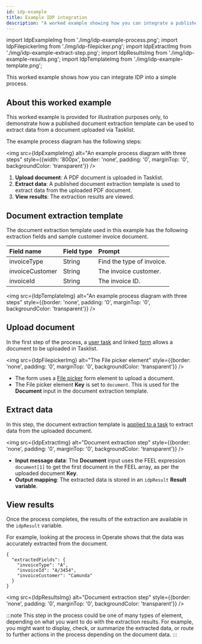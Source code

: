 ```yaml
---
id: idp-example
title: Example IDP integration
description: "A worked example showing how you can integrate a published IDP document extraction template into a simple process in Web Modeler."
---
```


import IdpExampleImg from './img/idp-example-process.png';
import IdpFilepickerImg from './img/idp-filepicker.png';
import IdpExtractImg from './img/idp-example-extract-step.png';
import IdpResultsImg from './img/idp-example-results.png';
import IdpTemplateImg from './img/idp-example-template.png';

This worked example shows how you can integrate IDP into a simple process.

## About this worked example

This worked example is provided for illustration purposes only, to demonstrate how a published document extraction template can be used to extract data from a document uploaded via Tasklist.

The example process diagram has the following steps:

<img src={IdpExampleImg} alt="An example process diagram with three steps" style={{width: '800px', border: 'none', padding: '0', marginTop: '0', backgroundColor: 'transparent'}} />

1. **Upload document**: A PDF document is uploaded in Tasklist.
1. **Extract data**: A published document extraction template is used to extract data from the uploaded PDF document.
1. **View results**: The extraction results are viewed.

## Document extraction template

The document extraction template used in this example has the following extraction fields and sample customer invoice document.

| Field name      | Field type | Prompt                    |
| :-------------- | :--------- | :------------------------ |
| invoiceType     | String     | Find the type of invoice. |
| invoiceCustomer | String     | The invoice customer.     |
| invoiceId       | String     | The invoice ID.           |

<img src={IdpTemplateImg} alt="An example process diagram with three steps" style={{border: 'none', padding: '0', marginTop: '0', backgroundColor: 'transparent'}} />

## Upload document

In the first step of the process, a [user task](/components/modeler/bpmn/user-tasks/user-tasks.md) and linked [form](/components/modeler/forms/camunda-forms-reference.md) allows a document to be uploaded in Tasklist.

<img src={IdpFilepickerImg} alt="The File picker element" style={{border: 'none', padding: '0', marginTop: '0', backgroundColor: 'transparent'}} />

- The form uses a [File picker](/components/modeler/forms/form-element-library/forms-element-library-filepicker.md) form element to upload a document.
- The File picker element **Key** is set to `document`. This is used for the **Document** input in the document extraction template.

## Extract data

In this step, the document extraction template is [applied to a task](idp-integrate.md#create-and-configure-an-idp-task) to extract data from the uploaded document.

<img src={IdpExtractImg} alt="Document extraction step" style={{border: 'none', padding: '0', marginTop: '0', backgroundColor: 'transparent'}} />

- **Input message data**: The **Document** input uses the FEEL expression `document[1]` to get the first document in the FEEL array, as per the uploaded document **Key**.
- **Output mapping**: The extracted data is stored in an `idpResult` **Result variable**.

## View results

Once the process completes, the results of the extraction are available in the `idpResult` variable.

For example, looking at the process in Operate shows that the data was accurately extracted from the document.

```
{
  "extractedFields": {
    "invoiceType": "A",
    "invoiceId": "A/3454",
    "invoiceCustomer": "Camunda"
  }
}
```

<img src={IdpResultsImg} alt="Document extraction step" style={{border: 'none', padding: '0', marginTop: '0', backgroundColor: 'transparent'}} />

:::note
This step in the process could be one of many types of element, depending on what you want to do with the extraction results. For example, you might want to display, check, or summarize the extracted data, or route to further actions in the process depending on the document data.
:::
